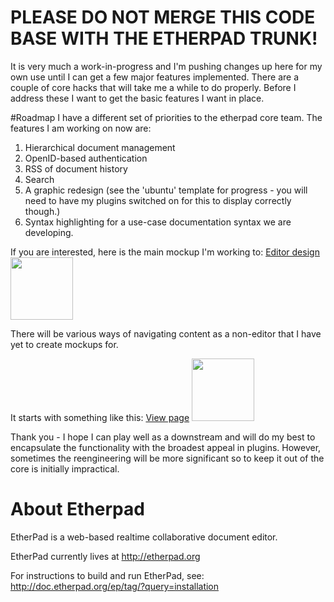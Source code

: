 # PLEASE DO NOT MERGE THIS CODE BASE WITH THE ETHERPAD TRUNK!
It is very much a work-in-progress and I'm pushing changes up here for my own use until I can get a few major features implemented.
There are a couple of core hacks that will take me a while to do properly. Before I address these I want to get the basic features I want in place.

#Roadmap
I have a different set of priorities to the etherpad core team. The features I am working on now are:

1. Hierarchical document management
2. OpenID-based authentication
3. RSS of document history
4. Search
5. A graphic redesign (see the 'ubuntu' template for progress - you will need to have my plugins switched on for this to display correctly though.)
6. Syntax highlighting for a use-case documentation syntax we are developing.

If you are interested, here is the main mockup I'm working to: [Editor design](http://people.canonical.com/~michaelforrest/specs/ubuntu_spec_editor/spec-editor.png)
<img src="http://people.canonical.com/~michaelforrest/specs/ubuntu_spec_editor/spec-editor.png" width="100px"/>

There will be various ways of navigating content as a non-editor that I have yet to create mockups for. 

It starts with something like this: [View page](http://people.canonical.com/~michaelforrest/specs/ubuntu_spec_editor/spec-viewer.png)
<img src="http://people.canonical.com/~michaelforrest/specs/ubuntu_spec_editor/spec-viewer.png" width="100px"/>

Thank you - I hope I can play well as a downstream and will do my best to encapsulate the functionality with the broadest appeal in plugins. However, sometimes the reengineering will be more significant so to keep it out of the core is initially impractical. 

# About Etherpad
EtherPad is a web-based realtime collaborative document editor.

EtherPad currently lives at <http://etherpad.org>

For instructions to build and run EtherPad, see: <http://doc.etherpad.org/ep/tag/?query=installation>
